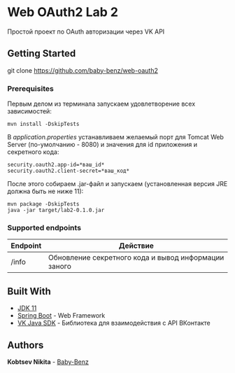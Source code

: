 # Web OAuth2 Lab 2

Простой проект по OAuth авторизации через VK API

## Getting Started

git clone https://github.com/baby-benz/web-oauth2

### Prerequisites

Первым делом из терминала запускаем удовлетворение всех зависимостей:

```mvn install -DskipTests```

В *application.properties* устанавливаем желаемый порт для Tomcat Web Server (по-умолчанию - 8080) и значения для id приложения и секретного кода:

```
security.oauth2.app-id=*ваш_id*
security.oauth2.client-secret=*ваш_код*
```

После этого собираем .jar-файл и запускаем (установленная версия JRE должна быть не ниже 11):

```
mvn package -DskipTests
java -jar target/lab2-0.1.0.jar
```

### Supported endpoints

Endpoint      | Действие
------------- | ----------------------------------------------------
/info         | Обновление секретного кода и вывод информации заного

## Built With

* [JDK 11](https://www.oracle.com/ru/java/technologies/javase-jdk11-downloads.html)
* [Spring Boot](https://spring.io/projects/spring-boot) - Web Framework
* [VK Java SDK](https://vk.com/dev/Java_SDK) - Библиотека для взаимодействия с API ВКонтакте

## Authors

**Kobtsev Nikita** - [Baby-Benz](https://github.com/baby-benz)

